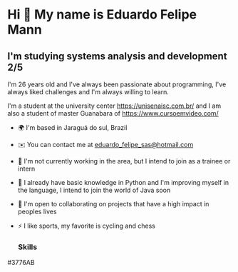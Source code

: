 Hi 👋 My name is Eduardo Felipe Mann
====================================
	

I'm studying systems analysis and development 2/5
-------------------------------------------------
	

I'm 26 years old and I've always been passionate about programming, I've always liked challenges and I'm always willing to learn.
	

I'm a student at the university center https://unisenaisc.com.br/ and I am also a student of master Guanabara of https://www.cursoemvideo.com/


	

* 🌍  I'm based in Jaraguá do sul, Brazil
* ✉️  You can contact me at [eduardo_felipe_sas@hotmail.com](mailto:eduardo_felipe_sas@hotmail.com)
* 🚀  I'm not currently working in the area, but I intend to join as a trainee or intern
* 🧠  I already have basic knowledge in Python and I'm improving myself in the language, I intend to join the world of Java soon
* 🤝  I'm open to collaborating on projects that have a high impact in peoples lives
* ⚡  I like sports, my favorite is cycling and chess

	### Skills
#3776AB
